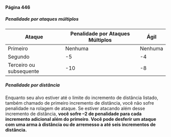 
**Página 446**

##### Penalidade por ataques múltiplos

| Ataque                  | Penalidade por Ataques Múltiplos | Ágil    |
| ----------------------- | -------------------------------- | ------- |
| Primeiro                | Nenhuma                          | Nenhuma |
| Segundo                 | -5                               | -4      |
| Terceiro ou subsequente | -10                              | -8      |
##### Penalidade por distância

Enquanto seu alvo estiver até o limite do incremento de distância listado, também chamado de primeiro incremento de distância, você não sofre penalidade na rolagem de ataque. Se estiver atacando além desse incremento de distância, **você sofre –2 de penalidade para cada incremento adicional além do primeiro**.
**Você pode desferir um ataque com uma arma à distância ou de arremesso a até seis incrementos de distância.**